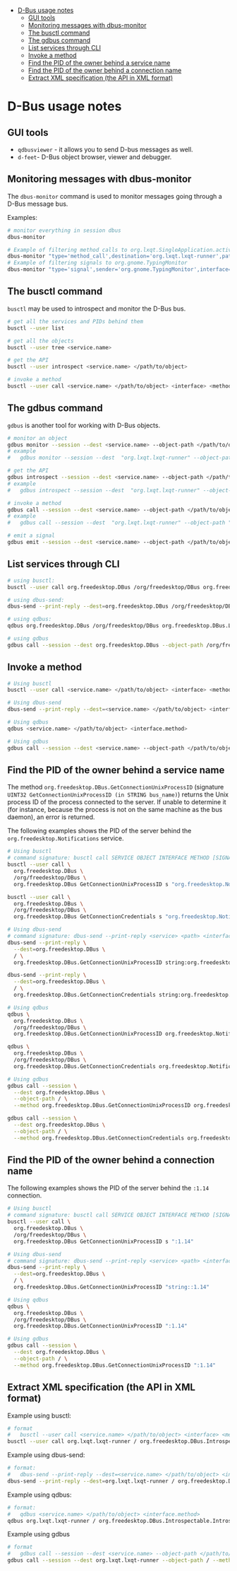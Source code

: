 - [D-Bus usage notes](#d-bus-usage-notes)
  - [GUI tools](#gui-tools)
  - [Monitoring messages with dbus-monitor](#monitoring-messages-with-dbus-monitor)
  - [The busctl command](#the-busctl-command)
  - [The gdbus command](#the-gdbus-command)
  - [List services through CLI](#list-services-through-cli)
  - [Invoke a method](#invoke-a-method)
  - [Find the PID of the owner behind a service name](#find-the-pid-of-the-owner-behind-a-service-name)
  - [Find the PID of the owner behind a connection name](#find-the-pid-of-the-owner-behind-a-connection-name)
  - [Extract XML specification (the API in XML format)](#extract-xml-specification-the-api-in-xml-format)


# D-Bus usage notes

## GUI tools

- `qdbusviewer` - it allows you to send D-bus messages as well.
- `d-feet`- D-Bus object browser, viewer and debugger.

## Monitoring messages with dbus-monitor

The `dbus-monitor` command is used to monitor messages going through a D-Bus message bus.

Examples:

```sh
# monitor everything in session dbus
dbus-monitor

# Example of filtering method calls to org.lxqt.SingleApplication.activateWindow on service org.lxqt.lxqt-runner
dbus-monitor "type='method_call',destination='org.lxqt.lxqt-runner',path='/',interface='org.lxqt.SingleApplication',member='activateWindow'"
# Example of filtering signals to org.gnome.TypingMonitor
dbus-monitor "type='signal',sender='org.gnome.TypingMonitor',interface='org.gnome.TypingMonitor'"
```

## The busctl command

`busctl` may be used to introspect and monitor the D-Bus bus.

```sh
# get all the services and PIDs behind them
busctl --user list

# get all the objects
busctl --user tree <service.name>

# get the API
busctl --user introspect <service.name> </path/to/object>

# invoke a method
busctl --user call <service.name> </path/to/object> <interface> <method>
```

## The gdbus command

`gdbus` is another tool for working with D-Bus objects.

```sh
# monitor an object
gdbus monitor --session --dest <service.name> --object-path </path/to/object>
# example
#   gdbus monitor --session --dest  "org.lxqt.lxqt-runner" --object-path "/"

# get the API
gdbus introspect --session --dest <service.name> --object-path </path/to/object> --xml --recurse
# example
#   gdbus introspect --session --dest  "org.lxqt.lxqt-runner" --object-path "/" --xml --recurse

# invoke a method
gdbus call --session --dest <service.name> --object-path </path/to/object> --method <interface.method> ARG1 ARG2...
# example
#   gdbus call --session --dest  "org.lxqt.lxqt-runner" --object-path "/" --method org.lxqt.SingleApplication.activateWindow

# emit a signal
gdbus emit --session --dest <service.name> --object-path </path/to/object> --signal <interface.signal> ARG1 ARG2...
```

## List services through CLI

```sh
# using busctl:
busctl --user call org.freedesktop.DBus /org/freedesktop/DBus org.freedesktop.DBus ListNames

# using dbus-send:
dbus-send --print-reply --dest=org.freedesktop.DBus /org/freedesktop/DBus org.freedesktop.DBus.ListNames

# using qdbus:
qdbus org.freedesktop.DBus /org/freedesktop/DBus org.freedesktop.DBus.ListNames

# using gdbus
gdbus call --session --dest org.freedesktop.DBus --object-path /org/freedesktop/DBus --method org.freedesktop.DBus.ListNames
```

## Invoke a method

```sh
# Using busctl
busctl --user call <service.name> </path/to/object> <interface> <method>

# Using dbus-send
dbus-send --print-reply --dest=<service.name> </path/to/object> <interface.method>

# Using qdbus
qdbus <service.name> </path/to/object> <interface.method>

# Using gdbus
gdbus call --session --dest <service.name> --object-path </path/to/object> --method <interface.method>
```

## Find the PID of the owner behind a service name

The method `org.freedesktop.DBus.GetConnectionUnixProcessID` (signature `UINT32 GetConnectionUnixProcessID (in STRING bus_name)`) returns the Unix process ID of the process connected to the server. If unable to determine it (for instance, because the process is not on the same machine as the bus daemon), an error is returned.

The following examples shows the PID of the server behind the `org.freedesktop.Notifications` service.

```sh
# Using busctl
# command signature: busctl call SERVICE OBJECT INTERFACE METHOD [SIGNATURE [ARGUMENT...]]
busctl --user call \
  org.freedesktop.DBus \
  /org/freedesktop/DBus \
  org.freedesktop.DBus GetConnectionUnixProcessID s "org.freedesktop.Notifications"

busctl --user call \
  org.freedesktop.DBus \
  /org/freedesktop/DBus \
  org.freedesktop.DBus GetConnectionCredentials s "org.freedesktop.Notifications"

# Using dbus-send
# command signature: dbus-send --print-reply <service> <path> <interface.method> <args>
dbus-send --print-reply \
  --dest=org.freedesktop.DBus \
  / \
  org.freedesktop.DBus.GetConnectionUnixProcessID string:org.freedesktop.Notifications

dbus-send --print-reply \
  --dest=org.freedesktop.DBus \
  / \
  org.freedesktop.DBus.GetConnectionCredentials string:org.freedesktop.Notifications

# Using qdbus
qdbus \
  org.freedesktop.DBus \
  /org/freedesktop/DBus \
  org.freedesktop.DBus.GetConnectionUnixProcessID org.freedesktop.Notifications

qdbus \
  org.freedesktop.DBus \
  /org/freedesktop/DBus \
  org.freedesktop.DBus.GetConnectionCredentials org.freedesktop.Notifications

# Using gdbus
gdbus call --session \
  --dest org.freedesktop.DBus \
  --object-path / \
  --method org.freedesktop.DBus.GetConnectionUnixProcessID org.freedesktop.Notifications

gdbus call --session \
  --dest org.freedesktop.DBus \
  --object-path / \
  --method org.freedesktop.DBus.GetConnectionCredentials org.freedesktop.Notifications
```

## Find the PID of the owner behind a connection name

The following examples shows the PID of the server behind the `:1.14` connection.

```sh
# Using busctl
# command signature: busctl call SERVICE OBJECT INTERFACE METHOD [SIGNATURE [ARGUMENT...]]
busctl --user call \
  org.freedesktop.DBus \
  /org/freedesktop/DBus \
  org.freedesktop.DBus GetConnectionUnixProcessID s ":1.14"

# Using dbus-send
# command signature: dbus-send --print-reply <service> <path> <interface.method> <args>
dbus-send --print-reply \
  --dest=org.freedesktop.DBus \
  / \
  org.freedesktop.DBus.GetConnectionUnixProcessID "string::1.14"

# Using qdbus
qdbus \
  org.freedesktop.DBus \
  /org/freedesktop/DBus \
  org.freedesktop.DBus.GetConnectionUnixProcessID ":1.14"

# Using gdbus
gdbus call --session \
  --dest org.freedesktop.DBus \
  --object-path / \
  --method org.freedesktop.DBus.GetConnectionUnixProcessID ":1.14"
```

## Extract XML specification (the API in XML format)

Example using busctl:

```sh
# format
#   busctl --user call <service.name> </path/to/object> <interface> <method>
busctl --user call org.lxqt.lxqt-runner / org.freedesktop.DBus.Introspectable Introspect
```

Example using dbus-send:

```sh
# format:
#   dbus-send --print-reply --dest=<service.name> </path/to/object> <interface.method>
dbus-send --print-reply --dest=org.lxqt.lxqt-runner / org.freedesktop.DBus.Introspectable.Introspect
```

Example using qdbus:

```sh
# format:
#   qdbus <service.name> </path/to/object> <interface.method>
qdbus org.lxqt.lxqt-runner / org.freedesktop.DBus.Introspectable.Introspect
```

Example using gdbus

```sh
# format
#   gdbus call --session --dest <service.name> --object-path </path/to/object> --method <interface.method>
gdbus call --session --dest org.lxqt.lxqt-runner --object-path / --method org.freedesktop.DBus.Introspectable.Introspect
```
